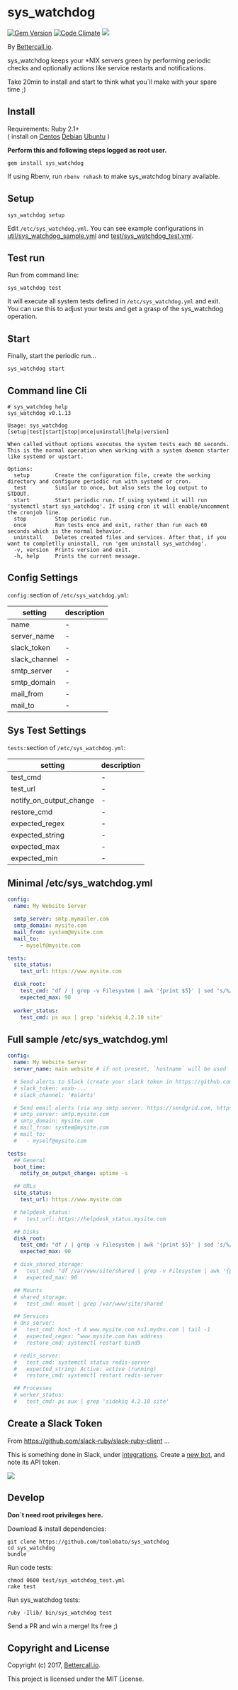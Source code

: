 sys_watchdog
=================

[![Gem Version](https://badge.fury.io/rb/sys_watchdog.svg)](https://badge.fury.io/rb/sys_watchdog)
[![Code Climate](https://codeclimate.com/github/tomlobato/sys_watchdog.svg)](https://codeclimate.com/github/tomlobato/sys_watchdog)
![](http://ruby-gem-downloads-badge.herokuapp.com/sys_watchdog?type=total&label=gem%20downloads)
 
By [Bettercall.io](https://bettercall.io/).

sys_watchdog keeps your *NIX servers green by performing periodic checks and optionally actions like service restarts and notifications.  

Take 20min to install and start to think what you\`ll make with your spare time ;)

## Install

Requirements: Ruby 2.1+  
(
install on 
[Centos](https://www.digitalocean.com/community/tutorials/how-to-install-ruby-on-rails-with-rbenv-on-centos-7) 
[Debian](https://www.digitalocean.com/community/tutorials/how-to-install-ruby-on-rails-with-rvm-on-debian-8) 
[Ubuntu](https://gorails.com/setup/ubuntu/16.04) 
)

**Perform this and following steps logged as root user.**

```
gem install sys_watchdog
```

If using Rbenv, run ```rbenv rehash``` to make sys_watchdog binary available.

## Setup

```
sys_watchdog setup
```

Edit ```/etc/sys_watchdog.yml```. You can see example configurations in [util/sys_watchdog_sample.yml](https://github.com/tomlobato/sys_watchdog/blob/master/util/sys_watchdog_sample.yml) and [test/sys_watchdog_test.yml](https://github.com/tomlobato/sys_watchdog/blob/master/test/sys_watchdog_test.yml).  

## Test run

Run from command line:

```
sys_watchdog test
``` 

It will execute all system tests defined in ```/etc/sys_watchdog.yml``` and exit. You can use this to adjust your tests and get a grasp of the sys_watchdog operation.  

## Start

Finally, start the periodic run...

```
sys_watchdog start
```


## Command line Cli

```
# sys_watchdog help
sys_watchdog v0.1.13

Usage: sys_watchdog [setup|test|start|stop|once|uninstall|help|version]

When called without options executes the system tests each 60 seconds. This is the normal operation when working with a system daemon starter like systemd or upstart.

Options:
  setup        Create the configuration file, create the working directory and configure periodic run with systemd or cron.
  test         Similar to once, but also sets the log output to STDOUT.
  start        Start periodic run. If using systemd it will run 'systemctl start sys_watchdog'. If using cron it will enable/uncomment the cronjob line.  
  stop         Stop periodic run.
  once         Run tests once and exit, rather than run each 60 seconds which is the normal behavior.
  uninstall    Deletes created files and services. After that, if you want to completlly uninstall, run 'gem uninstall sys_watchdog'.
  -v, version  Prints version and exit.
  -h, help     Prints the current message.
```

## Config Settings

```config:```section of ```/etc/sys_watchdog.yml```:

setting      | description
-------------|-------------------------------------------------------------------------------------------------
name         | -
server_name  | -
slack_token  | -
slack_channel| -
smtp_server  | -
smtp_domain  | -
mail_from    | -
mail_to      | -

## Sys Test Settings

```tests:```section of ```/etc/sys_watchdog.yml```:

setting           | description
------------------|-------------------------------------------------------------------------------------------
test_cmd                 | -
test_url                 | -
notify_on_output_change  | -
restore_cmd              | -
expected_regex           | -
expected_string          | -
expected_max             | -
expected_min             | -

## Minimal /etc/sys_watchdog.yml

```yml
config:
  name: My Website Server

  smtp_server: smtp.mymailer.com
  smtp_domain: mysite.com
  mail_from: system@mysite.com
  mail_to: 
    - myself@mysite.com

tests:
  site_status:
    test_url: https://www.mysite.com

  disk_root:
    test_cmd: "df / | grep -v Filesystem | awk '{print $5}' | sed 's/%//'"
    expected_max: 90
    
  worker_status:
    test_cmd: ps aux | grep 'sidekiq 4.2.10 site'
```

## Full sample /etc/sys_watchdog.yml

```yml
config:
  name: My Website Server
  server_name: main website # if not present, `hostname` will be used

  # Send alerts to Slack (create your slack token in https://github.com/slack-ruby/slack-ruby-client#usage)
  # slack_token: xoxb-...
  # slack_channel: '#alerts'

  # Send email alerts (via any smtp server: https://sendgrid.com, https://postmarkapp.com/ or your own)
  # smtp_server: smtp.mysite.com
  # smtp_domain: mysite.com
  # mail_from: system@mysite.com
  # mail_to: 
  #   - myself@mysite.com

tests:
  ## General
  boot_time:
    notify_on_output_change: uptime -s

  ## URLs
  site_status:
    test_url: https://www.mysite.com

  # helpdesk_status:
  #   test_url: https://helpdesk_status.mysite.com

  ## Disks
  disk_root:
    test_cmd: "df / | grep -v Filesystem | awk '{print $5}' | sed 's/%//'"
    expected_max: 90

  # disk_shared_storage:
  #   test_cmd: "df /var/www/site/shared | grep -v Filesystem | awk '{print $5}' | sed 's/%//'"
  #   expected_max: 90

  ## Mounts
  # shared_storage:
  #   test_cmd: mount | grep /var/www/site/shared

  ## Services
  # dns_server:
  #   test_cmd: host -t A www.mysite.com ns1.mydns.com | tail -1
  #   expected_regex: ^www.mysite.com has address
  #   restore_cmd: systemctl restart bind9

  # redis_server:
  #   test_cmd: systemctl status redis-server
  #   expected_string: Active: active (running)
  #   restore_cmd: systemctl restart redis-server

  ## Processes
  # worker_status:
  #   test_cmd: ps aux | grep 'sidekiq 4.2.10 site'
```

## Create a Slack Token

From https://github.com/slack-ruby/slack-ruby-client ...  

This is something done in Slack, under [integrations](https://my.slack.com/services). Create a [new bot](https://my.slack.com/services/new/bot), and note its API token.

![](images/register-bot.png)

## Develop

**Don\`t need root privileges here.**

Download & install dependencies:  

```
git clone https://github.com/tomlobato/sys_watchdog
cd sys_watchdog
bundle
```

Run code tests:  

```
chmod 0600 test/sys_watchdog_test.yml 
rake test
```

Run sys_watchdog tests:

```
ruby -Ilib/ bin/sys_watchdog test
```

Send a PR and win a merge! Its free ;)

## Copyright and License

Copyright (c) 2017, [Bettercall.io](https://bettercall.io).

This project is licensed under the MIT License.
